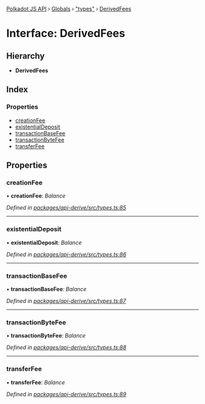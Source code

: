 [Polkadot JS API](../README.md) › [Globals](../globals.md) › ["types"](../modules/_types_.md) › [DerivedFees](_types_.derivedfees.md)

# Interface: DerivedFees

## Hierarchy

* **DerivedFees**

## Index

### Properties

* [creationFee](_types_.derivedfees.md#creationfee)
* [existentialDeposit](_types_.derivedfees.md#existentialdeposit)
* [transactionBaseFee](_types_.derivedfees.md#transactionbasefee)
* [transactionByteFee](_types_.derivedfees.md#transactionbytefee)
* [transferFee](_types_.derivedfees.md#transferfee)

## Properties

###  creationFee

• **creationFee**: *Balance*

*Defined in [packages/api-derive/src/types.ts:85](https://github.com/polkadot-js/api/blob/07ca18502b/packages/api-derive/src/types.ts#L85)*

___

###  existentialDeposit

• **existentialDeposit**: *Balance*

*Defined in [packages/api-derive/src/types.ts:86](https://github.com/polkadot-js/api/blob/07ca18502b/packages/api-derive/src/types.ts#L86)*

___

###  transactionBaseFee

• **transactionBaseFee**: *Balance*

*Defined in [packages/api-derive/src/types.ts:87](https://github.com/polkadot-js/api/blob/07ca18502b/packages/api-derive/src/types.ts#L87)*

___

###  transactionByteFee

• **transactionByteFee**: *Balance*

*Defined in [packages/api-derive/src/types.ts:88](https://github.com/polkadot-js/api/blob/07ca18502b/packages/api-derive/src/types.ts#L88)*

___

###  transferFee

• **transferFee**: *Balance*

*Defined in [packages/api-derive/src/types.ts:89](https://github.com/polkadot-js/api/blob/07ca18502b/packages/api-derive/src/types.ts#L89)*
